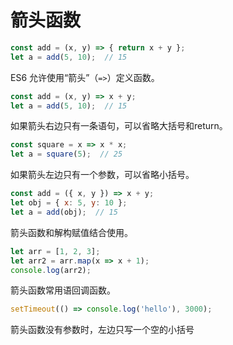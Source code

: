 # 箭头函数



```javascript
const add = (x, y) => { return x + y };
let a = add(5, 10);  // 15
```

ES6 允许使用“箭头”（`=>`）定义函数。



```javascript
const add = (x, y) => x + y;
let a = add(5, 10);  // 15
```

如果箭头右边只有一条语句，可以省略大括号和return。



```javascript
const square = x => x * x;
let a = square(5);  // 25
```

如果箭头左边只有一个参数，可以省略小括号。



```javascript
const add = ({ x, y }) => x + y;
let obj = { x: 5, y: 10 };
let a = add(obj);  // 15
```

箭头函数和解构赋值结合使用。



```javascript
let arr = [1, 2, 3];
let arr2 = arr.map(x => x + 1);
console.log(arr2);
```

箭头函数常用语回调函数。



```javascript
setTimeout(() => console.log('hello'), 3000);
```

箭头函数没有参数时，左边只写一个空的小括号







